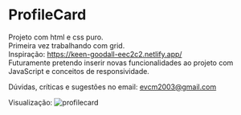 # ProfileCard

Projeto com html e css puro. <br>
Primeira vez trabalhando com grid. <br>
Inspiração: https://keen-goodall-eec2c2.netlify.app/ <br>
Futuramente pretendo inserir novas funcionalidades ao projeto com JavaScript e conceitos de responsividade.

Dúvidas, críticas e sugestões no email: evcm2003@gmail.com

Visualização:
![profilecard](https://user-images.githubusercontent.com/85466761/146814580-66eb80b0-f09f-4daf-b724-2aa79a1c5a1d.png)

